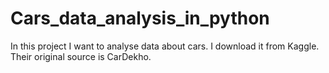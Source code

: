 # Cars_data_analysis_in_python
In this project I want to analyse data about cars. I download it from Kaggle. Their original source is CarDekho.
